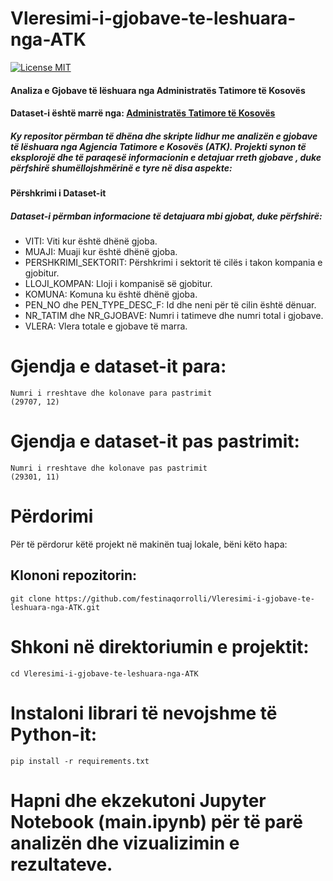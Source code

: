 # Vleresimi-i-gjobave-te-leshuara-nga-ATK
[![License MIT](https://img.shields.io/badge/license-MIT-blue.svg)](https://github.com/festinaqorrolli/Vleresimi-i-gjobave-te-leshuara-nga-ATK/blob/main/LICENSE.txt)

#### Analiza e Gjobave të lëshuara nga Administratës Tatimore të Kosovës

####  Dataset-i është marrë nga: [Administratës Tatimore të Kosovës](https://www.atk-ks.org/open-data/)

##### Ky repositor përmban të dhëna dhe skripte lidhur me analizën e gjobave të lëshuara nga Agjencia Tatimore e Kosovës (ATK). Projekti synon të eksplorojë dhe të paraqesë informacionin e detajuar rreth gjobave , duke përfshirë shumëllojshmërinë e tyre në disa aspekte:

#### Përshkrimi i Dataset-it
##### Dataset-i përmban informacione të detajuara mbi gjobat, duke përfshirë:

- VITI: Viti kur është dhënë gjoba.
- MUAJI: Muaji kur është dhënë gjoba.
- PERSHKRIMI_SEKTORIT: Përshkrimi i sektorit të cilës i takon kompania e gjobitur.
- LLOJI_KOMPAN: Lloji i kompanisë së gjobitur.
- KOMUNA: Komuna ku është dhënë gjoba.
- PEN_NO dhe PEN_TYPE_DESC_F: Id dhe neni për të cilin është dënuar.
- NR_TATIM dhe NR_GJOBAVE: Numri i tatimeve dhe numri total i gjobave.
- VLERA: Vlera totale e gjobave të marra.

# Gjendja e dataset-it para: 
```
Numri i rreshtave dhe kolonave para pastrimit
(29707, 12)
```

# Gjendja e dataset-it pas pastrimit: 
```
Numri i rreshtave dhe kolonave pas pastrimit
(29301, 11)
```

# Përdorimi

Për të përdorur këtë projekt në makinën tuaj lokale, bëni këto hapa:

## Klononi repozitorin:

```
git clone https://github.com/festinaqorrolli/Vleresimi-i-gjobave-te-leshuara-nga-ATK.git
```

# Shkoni në direktoriumin e projektit:

```
cd Vleresimi-i-gjobave-te-leshuara-nga-ATK
```

# Instaloni librari të nevojshme të Python-it:

```
pip install -r requirements.txt
```

# Hapni dhe ekzekutoni Jupyter Notebook (main.ipynb) për të parë analizën dhe vizualizimin e rezultateve.
